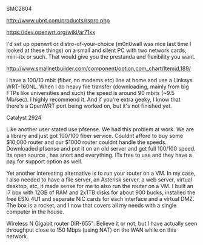 SMC2804

http://www.ubnt.com/products/rspro.php

https://dev.openwrt.org/wiki/ar71xx

I'd set up openwrt or distro-of-your-choice (m0n0wall was nice last time I looked at these things) on a small and silent PC with two network cards, mini-itx or such. That would give you the prestanda and flexibility you want.

http://www.smallnetbuilder.com/component/option,com_chart/Itemid,189/


I have a 100/10 mbit (fiber, no modems etc) line at home and use a Linksys WRT-160NL. When I do heavy file transfer (downloading, mainly from big FTPs like universities and such) the speed is around 90 mbits (~9.5 Mb/sec).
I highly recommend it. And if you're extra geeky, I know that there's a OpenWRT port being worked on, but it's not finished yet.


Catalyst 2924


Like another user stated use pfsense. We had this problem at work. We are a library and just got 100/100 fiber service. Couldnt afford to buy some $10,000 router and our $1000 router couldnt handle the speeds. Downloaded pfsense and put it on an old server and get full 100/100 speed. Its open source , has snort and everything. ITs free to use and they have a pay for support option as well.


Yet another interesting alternative is to run your router on a VM. In my case, I also needed to have a file server, an Asterisk server, a web server, virtual desktop, etc, it made sense for me to also run the router on a VM. I built an i7 box with 12GB of RAM and 2x1TB disks for about 900 bucks, installed the free ESXi 4U1 and separate NIC cards for each interface and a virtual DMZ. The box is a rocket, and I now that covers all my needs with a single computer in the house.


Wireless N Gigabit router DIR-655". Believe it or not, but I have actually seen throughput close to 150 Mbps (using NAT) on the WAN while on this network.